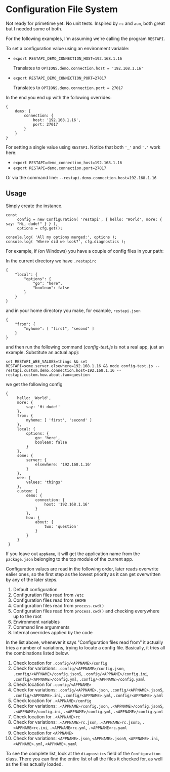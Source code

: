 Configuration File System
=========================

Not ready for primetime yet. No unit tests. Inspired by `rc` and `acm`, both great but I needed some of both.

For the following examples, I'm assuming we're calling the program `RESTAPI`.

To set a configuration value using an environment variable:
* `export RESTAPI_DEMO_CONNECTION_HOST=192.168.1.16`
  
  Translates to `OPTIONS.demo.connection.host = '192.168.1.16'`

* `export RESTAPI_DEMO_CONNECTION_PORT=27017`
  
  Translates to `OPTIONS.demo.connection.port = 27017`

In the end you end up with the following overrides:
```
{
    demo: {
        connection: {
            host: '192.168.1.16',
            port: 27017
        }
    } 
}
```

For setting a single value using `RESTAPI`. Notice that both `'_'` and `'.'` work here:
* `export RESTAPI=demo_connection_host=192.168.1.16`
* `export RESTAPI=demo.connection.port=27017`

Or via the command line:
`--restapi.demo.connection.host=192.168.1.16`

Usage
-----
Simply create the instance.
```
const
     config = new Configuration( 'restapi', { hello: "World", more: { say: "Hi, dude!" } } ),
     options = cfg.get();

console.log( 'All my options merged:', options );
console.log( 'Where did we look?', cfg.diagnostics );
```
For example, if (on Windows) you have a couple of config files in your path:

In the current directory we have `.restapirc`
```
{
    "local": {
        "options": {
            "go": "here",
            "boolean": false
        }
    }
}
```
and in your home directory you make, for example, `restapi.json`
```
{
    "from": {
        "myhome": [ "first", "second" ]
    }
}
```
and then run the following command (_config-test.js_ is not a real app, just an example. Substitute an actual app):
```
set RESTAPI_WEE_VALUES=things && set RESTAPI=some.server.elsewhere=192.168.1.16 && node config-test.js --restapi.custom.demo.connection.host=192.168.1.16 --restapi.custom.how.about.two=question
```
we get the following config
```
{ 
     hello: 'World',
     more: { 
         say: 'Hi dude!' 
     },
     from: { 
         myhome: [ 'first', 'second' ] 
     },
     local: { 
         options: { 
             go: 'here', 
             boolean: false 
         } 
     },
     some: { 
         server: { 
             elsewhere: '192.168.1.16' 
         } 
     },
     wee: { 
         values: 'things' 
     },
     custom: { 
         demo: { 
             connection: { 
                 host: '192.168.1.16' 
             } 
         },
         how: { 
             about: { 
                 two: 'question' 
             } 
         } 
     } 
 }
```
If you leave out `appName`, it will get the application name from the `package.json` belonging to the top module of the current app.

Configuration values are read in the following order, later reads overwrite ealier ones, so the first step as the lowest priority as it can
get overwritten by any of the later steps.
1. Default configuration
2. Configuration files read from `/etc`
3. Configuration files read from `$HOME`
4. Configuration files read from `process.cwd()`
5. Configuration files read from `process.cwd()` and checking everywhere up to the root
6. Environment variables
7. Command line argunments
8. Internal overrides applied by the code

In the list above, whenever it says "Configuration files read from" it actually tries a number of variations, trying to locate a config file. Basically, it tries all the combinations listed below.
1. Check location for `.config/<APPNAME>/config`
2. Check for variations: `.config/<APPNAME>/config.json`, `.config/<APPNAME>/config.json5`, `.config/<APPNAME>/config.ini`, `.config/<APPNAME>/config.yml`, `.config/<APPNAME>/config.yaml`
3. Check location for `.config/<APPNAME>`
4. Check for variations: `.config/<APPNAME>.json`, `.config/<APPNAME>.json5`, `.config/<APPNAME>.ini`, `.config/<APPNAME>.yml`, `.config/<APPNAME>.yaml`
5. Check location for `.<APPNAME>/config`
6. Check for variations: `.<APPNAME>/config.json`, `.<APPNAME>/config.json5`, `.<APPNAME>/config.ini`, `.<APPNAME>/config.yml`, `.<APPNAME>/config.yaml`
7. Check location for `.<APPNAME>rc`
8. Check for variations: `.<APPNAME>rc.json`, `.<APPNAME>rc.json5`, `.<APPNAME>rc.ini`, `.<APPNAME>rc.yml`, `.<APPNAME>rc.yaml`
9. Check location for `<APPNAME>`
10. Check for variations: `<APPNAME>.json`, `<APPNAME>.json5`, `<APPNAME>.ini`, `<APPNAME>.yml`, `<APPNAME>.yaml`

To see the complete list, look at the `diagnostics` field of the `Configuration` class. There you can find the entire list of all the files it checked for, as well as the files actually loaded. 
